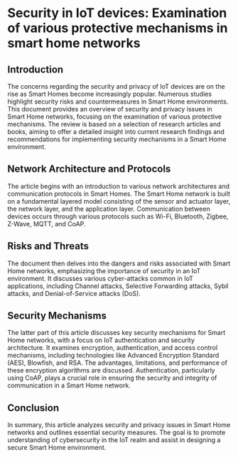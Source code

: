 
# Security in IoT devices: Examination of various protective mechanisms in smart home networks

## Introduction

The concerns regarding the security and privacy of IoT devices are on the rise as Smart Homes become increasingly popular. Numerous studies highlight security risks and countermeasures in Smart Home environments. This document provides an overview of security and privacy issues in Smart Home networks, focusing on the examination of various protective mechanisms. The review is based on a selection of research articles and books, aiming to offer a detailed insight into current research findings and recommendations for implementing security mechanisms in a Smart Home environment.

## Network Architecture and Protocols

The article begins with an introduction to various network architectures and communication protocols in Smart Homes. The Smart Home network is built on a fundamental layered model consisting of the sensor and actuator layer, the network layer, and the application layer. Communication between devices occurs through various protocols such as Wi-Fi, Bluetooth, Zigbee, Z-Wave, MQTT, and CoAP.

## Risks and Threats

The document then delves into the dangers and risks associated with Smart Home networks, emphasizing the importance of security in an IoT environment. It discusses various cyber-attacks common in IoT applications, including Channel attacks, Selective Forwarding attacks, Sybil attacks, and Denial-of-Service attacks (DoS).

## Security Mechanisms

The latter part of this article discusses key security mechanisms for Smart Home networks, with a focus on IoT authentication and security architecture. It examines encryption, authentication, and access control mechanisms, including technologies like Advanced Encryption Standard (AES), Blowfish, and RSA. The advantages, limitations, and performance of these encryption algorithms are discussed. Authentication, particularly using CoAP, plays a crucial role in ensuring the security and integrity of communication in a Smart Home network.

## Conclusion

In summary, this article analyzes security and privacy issues in Smart Home networks and outlines essential security measures. The goal is to promote understanding of cybersecurity in the IoT realm and assist in designing a secure Smart Home environment.
